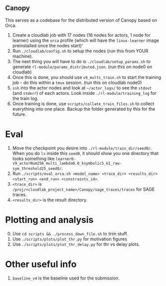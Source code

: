 ## Canopy

This serves as a codebase for the distributed version of Canopy based on Orca.

1. Create a cloudlab job with 17 nodes (16 nodes for actors, 1 node for learner) using the `orca` profile (which will have the `linux-learner` image preinstalled once the nodes start)'
2. Run `./cloudlab/config.sh` to setup the nodes (run this from YOUR machine).
3. The next thing you will have to do is `./cloudlab/setup_params.sh` to generate `rl-module/params_distributed.json`. (run this on node0 on cloudlab)
4. Once this is done, you should use `v9_multi_train.sh` to start the training job - do this within a `tmux` session. (run this on cloudlab node0)
5. `ssh` into the actor nodes and look at `~/actor_logs/` to see the `stdout` (and `stderr`) of each actors. Look inside `./rl-module/training_log` for the train log.
6. Once training is done,  use `scripts/collate_train_files.sh` to collect everything into one place. Backup the folder generated by this for the future.

# Eval
1. Move the checkpoint you desire into `./rl-module/train_dir/seed0/`. When you do `ls` inside this `seed0`, it should show you one directory that looks something like `learner0-v9_actorNum256_multi_lambda0.0_ksymbolic5_k1_raw-sym_threshold25_seed0/`.
2. Run `./scripts/eval_orca.sh <model_name> <trace_dir> <results_dir> <start_run> <end_run> <constraints_id>`.
3. `<trace_dir>` is `/proj/<cloudlab_project_name>/Canopy/sage_traces/traces` for SAGE traces.
4. `<results_dir>` is the result directory.

# Plotting and analysis
0. Use `cd scripts && ./process_down_file.sh` to trim stuff.
1. Use `./scripts/plots/plot_thr.py` for motivation figures
2. Use `./scripts/plots/plot_thr_delay.py` for thr vs delay plots.

# Other useful info
1. `baseline_v4` is the baseline used for the submission.
